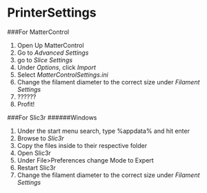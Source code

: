PrinterSettings
===============
###For MatterControl
1. Open Up MatterControl
2. Go to _Advanced Settings_
3. go to _Slice Settings_
4. Under _Options_, click _Import_
5. Select _MatterControlSettings.ini_
6. Change the filament diameter to the correct size under _Filament Settings_
7. ??????
8. Profit!

###For Slic3r
######Windows
1. Under the start menu search, type %appdata% and hit enter
2. Browse to _Slic3r_
3. Copy the files inside to their respective folder
4. Open Slic3r
5. Under File>Preferences change Mode to Expert
6. Restart Slic3r
7. Change the filament diameter to the correct size under _Filament Settings_


